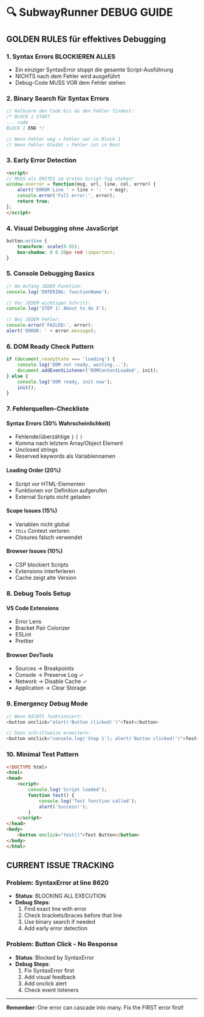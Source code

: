 # 🔍 SubwayRunner DEBUG GUIDE

## **GOLDEN RULES für effektives Debugging**

### **1. Syntax Errors BLOCKIEREN ALLES**
- Ein einziger SyntaxError stoppt die gesamte Script-Ausführung
- NICHTS nach dem Fehler wird ausgeführt
- Debug-Code MUSS VOR dem Fehler stehen

### **2. Binary Search für Syntax Errors**
```javascript
// Halbiere den Code bis du den Fehler findest:
/* BLOCK 1 START
... code ...
BLOCK 1 END */

// Wenn Fehler weg → Fehler war in Block 1
// Wenn Fehler bleibt → Fehler ist in Rest
```

### **3. Early Error Detection**
```html
<script>
// MUSS als ERSTES im ersten Script-Tag stehen!
window.onerror = function(msg, url, line, col, error) {
    alert('ERROR Line ' + line + ': ' + msg);
    console.error('Full error:', error);
    return true;
};
</script>
```

### **4. Visual Debugging ohne JavaScript**
```css
button:active {
    transform: scale(0.95);
    box-shadow: 0 0 20px red !important;
}
```

### **5. Console Debugging Basics**
```javascript
// Am Anfang JEDER Funktion:
console.log('ENTERING: functionName');

// Vor JEDEM wichtigen Schritt:
console.log('STEP 1: About to do X');

// Bei JEDEM Fehler:
console.error('FAILED:', error);
alert('ERROR: ' + error.message);
```

### **6. DOM Ready Check Pattern**
```javascript
if (document.readyState === 'loading') {
    console.log('DOM not ready, waiting...');
    document.addEventListener('DOMContentLoaded', init);
} else {
    console.log('DOM ready, init now');
    init();
}
```

### **7. Fehlerquellen-Checkliste**

#### **Syntax Errors (30% Wahrscheinlichkeit)**
- Fehlende/überzählige `}` `]` `)`
- Komma nach letztem Array/Object Element
- Unclosed strings
- Reserved keywords als Variablennamen

#### **Loading Order (20%)**
- Script vor HTML-Elementen
- Funktionen vor Definition aufgerufen
- External Scripts nicht geladen

#### **Scope Issues (15%)**
- Variablen nicht global
- `this` Context verloren
- Closures falsch verwendet

#### **Browser Issues (10%)**
- CSP blockiert Scripts
- Extensions interferieren
- Cache zeigt alte Version

### **8. Debug Tools Setup**

#### **VS Code Extensions**
- Error Lens
- Bracket Pair Colorizer
- ESLint
- Prettier

#### **Browser DevTools**
- Sources → Breakpoints
- Console → Preserve Log ✓
- Network → Disable Cache ✓
- Application → Clear Storage

### **9. Emergency Debug Mode**
```javascript
// Wenn NICHTS funktioniert:
<button onclick="alert('Button clicked!')">Test</button>

// Dann schrittweise erweitern:
<button onclick="console.log('Step 1'); alert('Button clicked!')">Test</button>
```

### **10. Minimal Test Pattern**
```html
<!DOCTYPE html>
<html>
<head>
    <script>
        console.log('Script loaded');
        function test() {
            console.log('Test function called');
            alert('Success!');
        }
    </script>
</head>
<body>
    <button onclick="test()">Test Button</button>
</body>
</html>
```

## **CURRENT ISSUE TRACKING**

### **Problem: SyntaxError at line 8620**
- **Status**: BLOCKING ALL EXECUTION
- **Debug Steps**:
  1. Find exact line with error
  2. Check brackets/braces before that line
  3. Use binary search if needed
  4. Add early error detection

### **Problem: Button Click - No Response**
- **Status**: Blocked by SyntaxError
- **Debug Steps**:
  1. Fix SyntaxError first
  2. Add visual feedback
  3. Add onclick alert
  4. Check event listeners

---

**Remember**: One error can cascade into many. Fix the FIRST error first!